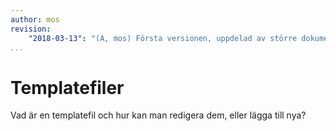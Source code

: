 ```yaml
---
author: mos
revision:
    "2018-03-13": "(A, mos) Första versionen, uppdelad av större dokument."
...
```

Templatefiler
==================================

Vad är en templatefil och hur kan man redigera dem, eller lägga till nya?

